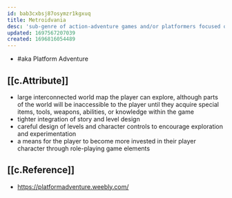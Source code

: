 ```yaml
---
id: bab3cxbsj87osymzr1kgxuq
title: Metroidvania
desc: 'sub-genre of action-adventure games and/or platformers focused on guided non-linearity and utility-gated exploration and progression'
updated: 1697567207039
created: 1696816054489
---
```


- #aka Platform Adventure


## [[c.Attribute]]

- large interconnected world map the player can explore, although parts of the world will be inaccessible to the player until they acquire special items, tools, weapons, abilities, or knowledge within the game
- tighter integration of story and level design
- careful design of levels and character controls to encourage exploration and experimentation
- a means for the player to become more invested in their player character through role-playing game elements

## [[c.Reference]]

- https://platformadventure.weebly.com/